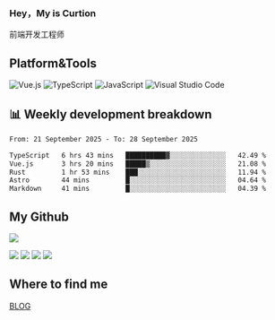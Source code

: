 ### Hey，My is Curtion
前端开发工程师
## Platform&Tools

![Vue.js](https://img.shields.io/badge/-Vue.js-4FC08D?style=flat-square&logo=Vue.js&logoColor=white)
![TypeScript](https://img.shields.io/badge/-TypeScript-007ACC?style=flat-square&logo=typescript&logoColor=white)
![JavaScript](https://img.shields.io/badge/-JavaScript-F7DF1E?style=flat-square&logo=javascript&logoColor=black)
![Visual Studio Code](https://img.shields.io/badge/-VSCode-007ACC?style=flat-square&logo=Visual-Studio-Code&logoColor=white)

## 📊 Weekly development breakdown

<!--START_SECTION:waka-->

```txt
From: 21 September 2025 - To: 28 September 2025

TypeScript   6 hrs 43 mins   ██████████▓░░░░░░░░░░░░░░   42.49 %
Vue.js       3 hrs 20 mins   █████▒░░░░░░░░░░░░░░░░░░░   21.08 %
Rust         1 hr 53 mins    ███░░░░░░░░░░░░░░░░░░░░░░   11.94 %
Astro        44 mins         █░░░░░░░░░░░░░░░░░░░░░░░░   04.64 %
Markdown     41 mins         █░░░░░░░░░░░░░░░░░░░░░░░░   04.39 %
```

<!--END_SECTION:waka-->

## My Github

![](http://github-profile-summary-cards.vercel.app/api/cards/profile-details?username=curtion&theme=nord_bright)

![](http://github-profile-summary-cards.vercel.app/api/cards/stats?username=curtion&theme=nord_bright)
![](http://github-profile-summary-cards.vercel.app/api/cards/productive-time?username=curtion&theme=nord_bright&utcOffset=8)
![](http://github-profile-summary-cards.vercel.app/api/cards/repos-per-language?username=curtion&theme=nord_bright)
![](http://github-profile-summary-cards.vercel.app/api/cards/most-commit-language?username=curtion&theme=nord_bright)

## Where to find me

[BLOG](https://blog.3gxk.net)
